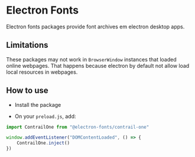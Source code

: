 # Electron Fonts

Electron fonts packages provide font archives em electron desktop apps.

## Limitations

These packages may not work in `BrowserWindow` instances that loaded online webpages. That happens because electron by default not allow load local resources in webpages.

## How to use

* Install the package

* On your `preload.js`, add:

```ts
import ContrailOne from "@electron-fonts/contrail-one"

window.addEventListener("DOMContentLoaded", () => {
    ContrailOne.inject()
})
```